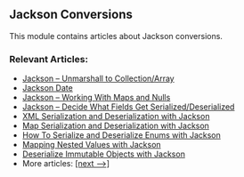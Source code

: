 ## Jackson Conversions

This module contains articles about Jackson conversions.

### Relevant Articles:
- [Jackson – Unmarshall to Collection/Array](https://www.baeldung.com/jackson-collection-array)
- [Jackson Date](https://www.baeldung.com/jackson-serialize-dates)
- [Jackson – Working With Maps and Nulls](https://www.baeldung.com/jackson-map-null-values-or-null-key)
- [Jackson – Decide What Fields Get Serialized/Deserialized](https://www.baeldung.com/jackson-field-serializable-deserializable-or-not)
- [XML Serialization and Deserialization with Jackson](https://www.baeldung.com/jackson-xml-serialization-and-deserialization)
- [Map Serialization and Deserialization with Jackson](https://www.baeldung.com/jackson-map)
- [How To Serialize and Deserialize Enums with Jackson](https://www.baeldung.com/jackson-serialize-enums)
- [Mapping Nested Values with Jackson](https://www.baeldung.com/jackson-nested-values)
- [Deserialize Immutable Objects with Jackson](https://www.baeldung.com/jackson-deserialize-immutable-objects)
- More articles: [[next -->]](../jackson-conversions-2)
